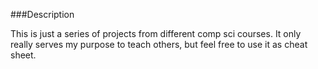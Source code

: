 ###Description

This is just a series of projects from different comp sci courses. It only really serves my purpose to teach others, but
feel free to use it as cheat sheet.
